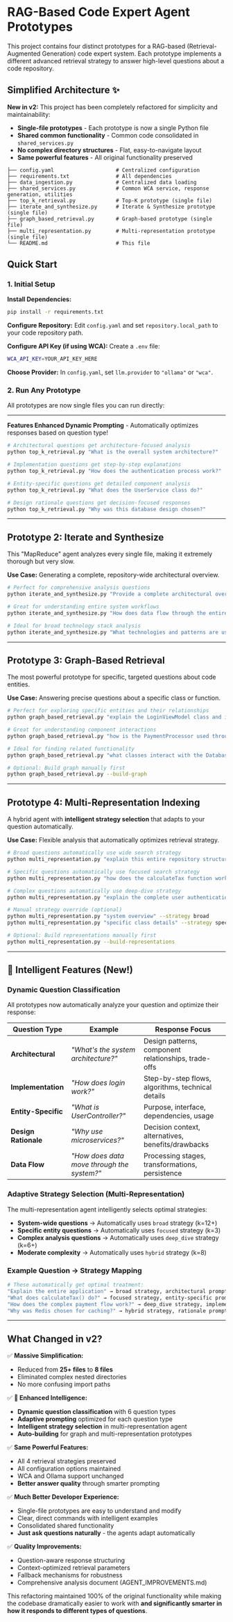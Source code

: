 # RAG-Based Code Expert Agent Prototypes

This project contains four distinct prototypes for a RAG-based (Retrieval-Augmented Generation) code expert system. Each prototype implements a different advanced retrieval strategy to answer high-level questions about a code repository.

## Simplified Architecture ✨

**New in v2:** This project has been completely refactored for simplicity and maintainability:

- **Single-file prototypes** - Each prototype is now a single Python file
- **Shared common functionality** - Common code consolidated in `shared_services.py`
- **No complex directory structures** - Flat, easy-to-navigate layout
- **Same powerful features** - All original functionality preserved

```
├── config.yaml                    # Centralized configuration
├── requirements.txt               # All dependencies  
├── data_ingestion.py              # Centralized data loading
├── shared_services.py             # Common WCA service, response generation, utilities
├── top_k_retrieval.py             # Top-K prototype (single file)
├── iterate_and_synthesize.py      # Iterate & Synthesize prototype (single file)
├── graph_based_retrieval.py       # Graph-based prototype (single file)
├── multi_representation.py        # Multi-representation prototype (single file)
└── README.md                      # This file
```

## Quick Start

### 1. Initial Setup

**Install Dependencies:**
```bash
pip install -r requirements.txt
```

**Configure Repository:** Edit `config.yaml` and set `repository.local_path` to your code repository path.

**Configure API Key (if using WCA):** Create a `.env` file:
```bash
WCA_API_KEY=YOUR_API_KEY_HERE
```

**Choose Provider:** In `config.yaml`, set `llm.provider` to `"ollama"` or `"wca"`.

### 2. Run Any Prototype

All prototypes are now single files you can run directly:

---

**Features Enhanced Dynamic Prompting** - Automatically optimizes responses based on question type!

```bash
# Architectural questions get architecture-focused analysis
python top_k_retrieval.py "What is the overall system architecture?"

# Implementation questions get step-by-step explanations  
python top_k_retrieval.py "How does the authentication process work?"

# Entity-specific questions get detailed component analysis
python top_k_retrieval.py "What does the UserService class do?"

# Design rationale questions get decision-focused responses
python top_k_retrieval.py "Why was this database design chosen?"
```

---

## Prototype 2: Iterate and Synthesize

This "MapReduce" agent analyzes every single file, making it extremely thorough but very slow.

**Use Case:** Generating a complete, repository-wide architectural overview.

```bash
# Perfect for comprehensive analysis questions
python iterate_and_synthesize.py "Provide a complete architectural overview of this project"

# Great for understanding entire system workflows  
python iterate_and_synthesize.py "How does data flow through the entire application?"

# Ideal for broad technology stack analysis
python iterate_and_synthesize.py "What technologies and patterns are used throughout this codebase?"
```

---

## Prototype 3: Graph-Based Retrieval

The most powerful prototype for specific, targeted questions about code entities.

**Use Case:** Answering precise questions about a specific class or function.

```bash
# Perfect for exploring specific entities and their relationships
python graph_based_retrieval.py "explain the LoginViewModel class and its dependencies"

# Great for understanding component interactions
python graph_based_retrieval.py "how is the PaymentProcessor used throughout the system?"

# Ideal for finding related functionality
python graph_based_retrieval.py "what classes interact with the DatabaseManager?"

# Optional: Build graph manually first
python graph_based_retrieval.py --build-graph
```

---

## Prototype 4: Multi-Representation Indexing

A hybrid agent with **intelligent strategy selection** that adapts to your question automatically.

**Use Case:** Flexible analysis that automatically optimizes retrieval strategy.

```bash
# Broad questions automatically use wide search strategy
python multi_representation.py "explain this entire repository structure"

# Specific questions automatically use focused search strategy  
python multi_representation.py "how does the calculateTax function work?"

# Complex questions automatically use deep-dive strategy
python multi_representation.py "explain the complete user authentication and authorization flow"

# Manual strategy override (optional)
python multi_representation.py "system overview" --strategy broad
python multi_representation.py "specific class details" --strategy specific

# Optional: Build representations manually first  
python multi_representation.py --build-representations
```

---

## 🧠 Intelligent Features (New!)

### Dynamic Question Classification
All prototypes now automatically analyze your question and optimize their response:

| Question Type | Example | Response Focus |
|---------------|---------|----------------|
| **Architectural** | *"What's the system architecture?"* | Design patterns, component relationships, trade-offs |
| **Implementation** | *"How does login work?"* | Step-by-step flows, algorithms, technical details |
| **Entity-Specific** | *"What is UserController?"* | Purpose, interface, dependencies, usage |
| **Design Rationale** | *"Why use microservices?"* | Decision context, alternatives, benefits/drawbacks |
| **Data Flow** | *"How does data move through the system?"* | Processing stages, transformations, persistence |

### Adaptive Strategy Selection (Multi-Representation)
The multi-representation agent intelligently selects optimal strategies:

- **System-wide questions** → Automatically uses `broad` strategy (k=12+)
- **Specific entity questions** → Automatically uses `focused` strategy (k=3)  
- **Complex analysis questions** → Automatically uses `deep_dive` strategy (k=6+)
- **Moderate complexity** → Automatically uses `hybrid` strategy (k=8)

### Example Question → Strategy Mapping

```bash
# These automatically get optimal treatment:
"Explain the entire application" → broad strategy, architectural prompting
"What does calculateTax() do?" → focused strategy, entity-specific prompting  
"How does the complex payment flow work?" → deep_dive strategy, implementation prompting
"Why was Redis chosen for caching?" → hybrid strategy, rationale prompting
```

---

## What Changed in v2? 

✅ **Massive Simplification:**
- Reduced from **25+ files** to **8 files**
- Eliminated complex nested directories
- No more confusing import paths

✅ **🧠 Enhanced Intelligence:**
- **Dynamic question classification** with 6 question types
- **Adaptive prompting** optimized for each question type  
- **Intelligent strategy selection** in multi-representation agent
- **Auto-building** for graph and multi-representation prototypes

✅ **Same Powerful Features:**
- All 4 retrieval strategies preserved
- All configuration options maintained  
- WCA and Ollama support unchanged
- **Better answer quality** through smarter prompting

✅ **Much Better Developer Experience:**
- Single-file prototypes are easy to understand and modify
- Clear, direct commands with intelligent examples
- Consolidated shared functionality
- **Just ask questions naturally** - the agents adapt automatically

✅ **Quality Improvements:**
- Question-aware response structuring
- Context-optimized retrieval parameters
- Fallback mechanisms for robustness
- Comprehensive analysis document (AGENT_IMPROVEMENTS.md)

This refactoring maintained 100% of the original functionality while making the codebase dramatically easier to work with **and significantly smarter in how it responds to different types of questions**.